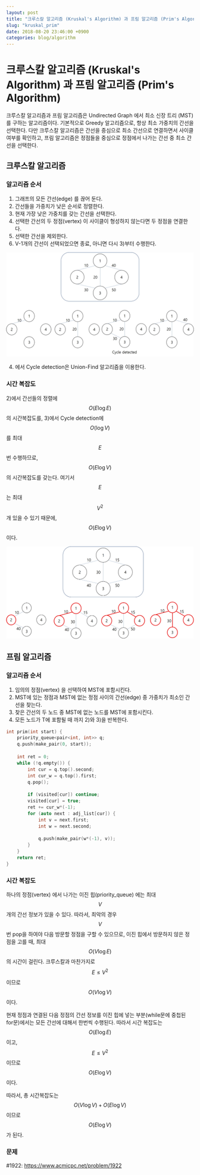 ```yaml
---
layout: post
title: "크루스칼 알고리즘 (Kruskal's Algorithm) 과 프림 알고리즘 (Prim's Algorithm)"
slug: "kruskal_prim"
date: 2018-08-20 23:46:00 +0900
categories: blog/algorithm
---
```




# 크루스칼 알고리즘 (Kruskal's Algorithm) 과 프림 알고리즘 (Prim's Algorithm)

크루스칼 알고리즘과 프림 알고리즘은 Undirected Graph 에서 최소 신장 트리 (MST) 를 구하는 알고리즘이다. 기본적으로 Greedy 알고리즘으로, 항상 최소 가중치의 간선을 선택한다. 다만 크루스칼 알고리즘은 간선을 중심으로 최소 간선으로 연결하면서 사이클 여부를 확인하고, 프림 알고리즘은 정점들을 중심으로 정점에서 나가는 간선 중 최소 간선을 선택한다.



## 크루스칼 알고리즘

### 알고리즘 순서

1) 그래프의 모든 간선(edge) 를 끊어 둔다.
2) 간선들을 가중치가 낮은 순서로 정렬한다. 
3) 현재 가장 낮은 가중치를 갖는 간선을 선택한다. 
4) 선택한 간선의 두 정점(vertex) 이 사이클이 형성하지 않는다면 두 정점을 연결한다. 
5) 선택한 간선을 제외한다. 
6) V-1개의 간선이 선택되었으면 종료, 아니면 다시 3)부터 수행한다.

![kruskal.jpg](https://github.com/sjnov11/sjnov11.github.com/blob/master/_img/2018/08/20/kruskal.jpg?raw=true)

4) 에서 Cycle detection은 Union-Find 알고리즘을 이용한다.



### 시간 복잡도

2)에서 간선들의 정렬에 $$O(E\log{E})$$ 의 시간복잡도를, 
3)에서 Cycle detection에 $$O(\log{V})$$ 를 최대 $$E$$ 번 수행하므로, $$O(E\log{V})$$ 의 시간복잡도를 갖는다. 여기서 $$E$$ 는 최대 $$V^2$$ 개 있을 수 있기 때문에, $$O(E\log{V})$$ 이다.

![prim.jpg](https://github.com/sjnov11/sjnov11.github.com/blob/master/_img/2018/08/20/prim.jpg?raw=true)



## 프림 알고리즘

### 알고리즘 순서

1) 임의의 정점(vertex) 을 선택하여 MST에 포함시킨다.
2) MST에 있는 정점과 MST에 없는 정점 사이의 간선(edge) 중 가중치가 최소인 간선을 찾는다.
3) 찾은 간선의 두 노드 중 MST에 없는 노드를 MST에 포함시킨다.
4) 모든 노드가 T에 포함될 때 까지 2)와 3)을 반복한다.

```c++
int prim(int start) {
	priority_queue<pair<int, int>> q;
	q.push(make_pair(0, start));

	int ret = 0;
	while (!q.empty()) {
		int cur = q.top().second;
		int cur_w = q.top().first;
		q.pop();

		if (visited[cur]) continue;
		visited[cur] = true;
		ret += cur_w*(-1);
		for (auto next : adj_list[cur]) {
			int v = next.first;
			int w = next.second;

			q.push(make_pair(w*(-1), v));
		}
	}
	return ret;
}
```



### 시간 복잡도

하나의 정점(vertex) 에서 나가는 이진 힙(priority_queue) 에는 최대 $$V$$ 개의 간선 정보가 있을 수 있다. 따라서, 최악의 경우 $$V$$ 번 pop을 하여야 다음 방문할 정점을 구할 수 있으므로, 이진 힙에서 방문하지 않은 정점을 고를 때, 최대 $$O(V\log{E})$$ 의 시간이 걸린다. 크루스칼과 마찬가지로 $$E \leq V^2$$ 이므로 $$O(V\log{V})$$ 이다. 

현재 정점과 연결된 다음 정점의 간선 정보를 이진 힙에 넣는 부분(while문에 중첩된 for문)에서는 모든 간선에 대해서 한번씩 수행된다. 따라서 시간 복잡도는 $$O(E\log{E})$$ 이고, $$E\leq V^2$$ 이므로 $$O(E\log{V})$$ 이다.

따라서, 총 시간복잡도는 $$O(V\log{V}) + O(E\log{V})$$ 이므로 $$O(E\log{V})$$ 가 된다.

### 문제

#1922: https://www.acmicpc.net/problem/1922